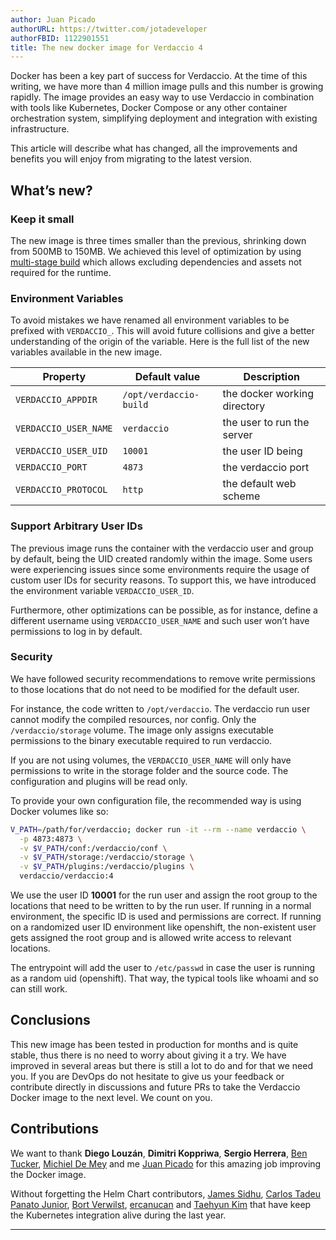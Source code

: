 ```yaml
---
author: Juan Picado
authorURL: https://twitter.com/jotadeveloper
authorFBID: 1122901551
title: The new docker image for Verdaccio 4
---
```


Docker has been a key part of success for Verdaccio. At the time of this writing, we have more than 4 million image pulls and this number is growing rapidly. The image provides an easy way to use Verdaccio in combination with tools like Kubernetes, Docker Compose or any other container orchestration system, simplifying deployment and integration with existing infrastructure.

This article will describe what has changed, all the improvements and benefits you will enjoy from migrating to the latest version.

## What’s new?


### Keep it small

The new image is three times smaller than the previous, shrinking down from 500MB to 150MB. We achieved this level of optimization by using [multi-stage build](https://medium.com/capital-one-tech/multi-stage-builds-and-dockerfile-b5866d9e2f84) which allows excluding dependencies and assets not required for the runtime.  

### Environment Variables

To avoid mistakes we have renamed all environment variables to be prefixed with `VERDACCIO_`. This will avoid future collisions and give a better understanding of the origin of the variable. Here is the full list of the new variables available in the new image.

Property | Default value | Description
--- | --- | ---
`VERDACCIO_APPDIR` | `/opt/verdaccio-build` | the docker working directory
`VERDACCIO_USER_NAME` | `verdaccio` | the user to run the server
`VERDACCIO_USER_UID` | `10001` | the user ID being
`VERDACCIO_PORT` | `4873` | the verdaccio port
`VERDACCIO_PROTOCOL` | `http` | the default web scheme

### Support Arbitrary User IDs

The previous image runs the container with the verdaccio user and group by default, being the UID created randomly within the image. Some users were experiencing issues since some environments require the usage of custom user IDs for security reasons. To support this, we have introduced the environment variable `VERDACCIO_USER_ID`.

Furthermore, other optimizations can be possible, as for instance, define a different username using `VERDACCIO_USER_NAME` and such user won’t have permissions to log in by default.

### Security

We have followed security recommendations to remove write permissions to those locations that do not need to be modified for the default user. 

For instance, the code written to `/opt/verdaccio`. The verdaccio run user cannot modify the compiled resources, nor config. Only the `/verdaccio/storage` volume. The image only assigns executable permissions to the binary executable required to run verdaccio.

If you are not using volumes, the `VERDACCIO_USER_NAME` will only have permissions to write in the storage folder and the source code. The configuration and plugins will be read only.

To provide your own configuration file, the recommended way is using Docker volumes like so:

```bash
V_PATH=/path/for/verdaccio; docker run -it --rm --name verdaccio \
  -p 4873:4873 \
  -v $V_PATH/conf:/verdaccio/conf \
  -v $V_PATH/storage:/verdaccio/storage \
  -v $V_PATH/plugins:/verdaccio/plugins \
  verdaccio/verdaccio:4
```

We use the user ID **10001** for the run user and assign the root group to the locations that need to be written to by the run user. If running in a normal environment, the specific ID is used and permissions are correct. If running on a randomized user ID environment like openshift, the non-existent user gets assigned the root group and is allowed write access to relevant locations.

The entrypoint will add the user to `/etc/passwd` in case the user is running as a random uid (openshift). That way, the typical tools like whoami and so can still work. 


## Conclusions

This new image has been tested in production for months and is quite stable, thus there is no need to worry about giving it a try. We have improved in several areas but there is still a lot to do and for that we need you. If you are DevOps do not hesitate to give us your feedback or contribute directly in discussions and future PRs to take the Verdaccio Docker image to the next level. We count on you.

## Contributions

We want to thank **Diego Louzán**, **Dimitri Koppriwa**, **Sergio Herrera**, [Ben Tucker](https://github.com/btucker), [Michiel De Mey](https://github.com/MichielDeMey) and me [Juan Picado](https://github.com/juanpicado) for this amazing job improving the Docker image. 

Without forgetting the Helm Chart contributors, [James Sidhu](https://github.com/sidhuko), [Carlos Tadeu Panato Junior](https://github.com/cpanato), [Bort Verwilst](https://github.com/verwilst), [ercanucan](https://github.com/ercanucan) and [Taehyun Kim](https://github.com/kimxogus) that have keep the Kubernetes integration alive during the last year. 


* * *
